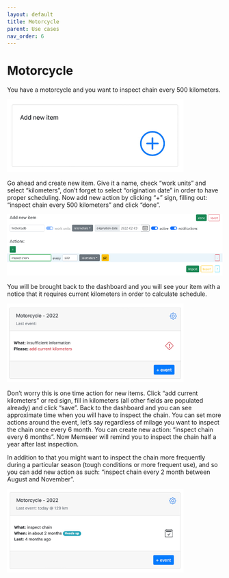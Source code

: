 ```yaml
---
layout: default 
title: Motorcycle
parent: Use cases
nav_order: 6
---
```


# Motorcycle

You have a motorcycle and you want to inspect chain every 500 kilometers.

![](../../assets/images/examples/motorcycle/add_new_item.png)

Go ahead and create new item. Give it a name, check “work units” and select
“kilometers”, don’t forget to select “origination date” in order to have proper scheduling. Now add new action by clicking “+” sign, filling out: “inspect chain
every 500 kilometers” and click “done”.

![](../../assets/images/examples/motorcycle/new_item.png)

You will be brought back to the dashboard and you will see your item with a notice that it requires current kilometers
in order to calculate schedule.

![](../../assets/images/examples/motorcycle/insufficient_info.png)

Don’t worry this is one time action for new items. Click “add current kilometers” or red sign, fill in kilometers (all other
fields are populated already) and click “save”. Back to the dashboard and you can see approximate time when you will have to inspect the chain. You can set more
actions around the event, let’s say regardless of milage you want to inspect the chain once every 6 month. You can create new action: “inspect chain every 6
months”. Now Memseer will remind you to inspect the chain half a year after last inspection.

In addition to that you might want to inspect the chain more frequently during a particular season (tough conditions or more frequent use), and so you can add
new action as such: “inspect chain every 2 month between August and November”.

![](../../assets/images/examples/motorcycle/dashboard.png)
